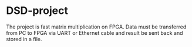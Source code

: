 # DSD-project
 The project is fast matrix multiplication on FPGA. Data must be transferred from PC to FPGA via UART or Ethernet cable and result be sent back and stored in a file. 
